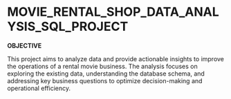 # MOVIE_RENTAL_SHOP_DATA_ANALYSIS_SQL_PROJECT

**OBJECTIVE**

This project aims to analyze data and provide actionable insights to improve the operations of a rental movie business. The analysis focuses on exploring the existing data, understanding the database schema, and addressing key business questions to optimize decision-making and operational efficiency.


